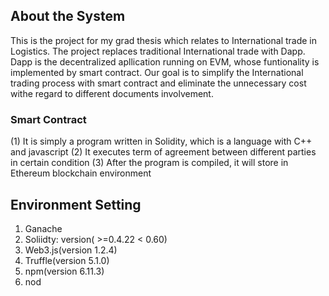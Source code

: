 ## About the System
This is the project for my grad thesis which relates to International trade in Logistics. The project replaces traditional International trade with Dapp. Dapp is the decentralized apllication running on EVM, whose funtionality is implemented by smart contract.
Our goal is to simplify the International trading process with smart contract and eliminate the unnecessary cost
withe regard to different documents involvement.

### Smart Contract
(1) It is simply a program written in Solidity, which is a language with C++ and javascript
(2) It executes term of agreement between different parties in certain condition
(3) After the program is compiled, it will store in Ethereum blockchain environment



## Environment Setting
1. Ganache
2. Soliidty: version( >=0.4.22 < 0.60)
3. Web3.js(version 1.2.4)
4. Truffle(version 5.1.0)
5. npm(version 6.11.3)
6. nod
